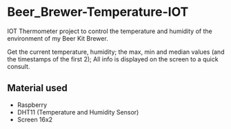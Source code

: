 # Beer_Brewer-Temperature-IOT

IOT Thermometer project to control the temperature and humidity of the environment of my Beer Kit Brewer.

Get the current temperature, humidity; the max, min and median values (and the timestamps of the first 2); All info is displayed on the screen to a quick consult.

## Material used

- Raspberry
- DHT11 (Temperature and Humidity Sensor)
- Screen 16x2
